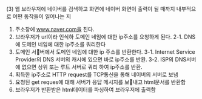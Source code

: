 (3) 웹 브라우저에 네이버를 검색하고 화면에 네이버 화면이 출력이 될 때까지 내부적으로 어떤 동작들이 일어나는 지

1. 주소창에 www.naver.com을 친다.
2. 브라우저가 url이라 인식하 도메인 네임에 대한 ip주소를 요청하게 된다.
  2-1. DNS에 도메인 네임에 대한 ip주소를 쿼리한다
3. 도메인 서버에서 도메인 네임에 대한 ip 주소를 반환한다.
  3-1. Internet Service Provider의 DNS 서버의 캐시에 있으면 바로 ip주소를 반환.
  3-2. ISP의 DNS서버에 없으면 상위 또는 루트 서버로 쿼리 하여 ip주소를 반환.
4. 획득한 ip주소로 HTTP request를 TCP통신을 통해 네이버의 서버로 보냄
5. 요청된 get reques에 대해 서버가 응답 메시지를 보내고 html문서를 반환함
6. 브라우저가 반환받은 html데이터를 파싱하여 브라우저에 출력함
